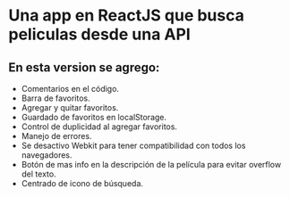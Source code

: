 # Una app en ReactJS que busca peliculas desde una API

## En esta version se agrego:

* Comentarios en el código.
* Barra de favoritos.
* Agregar y quitar favoritos.
* Guardado de favoritos en localStorage.
* Control de duplicidad al agregar favoritos.
* Manejo de errores.
* Se desactivo Webkit para tener compatibilidad con todos los navegadores.
* Botón de mas info en la descripción de la película para evitar overflow del texto.
* Centrado de icono de búsqueda.
